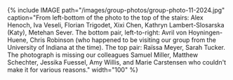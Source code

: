 {% include IMAGE path="/images/group-photos/group-photo-11-2024.jpg" caption="From left-bottom of the photo to the top of the stairs: Alex Henoch, Iva Veseli, Florian Trigodet, Xixi Chen, Kathryn Lambert-Slosarska (Katy), Metehan Sever. The bottom pair, left-to-right: Avril von Hoyningen-Huene, Chris Robinson (who happened to be visiting our group from the University of Indiana at the time). The top pair: Raïssa Meyer, Sarah Tucker. The photograph is missing our colleagues Samuel Miller, Matthew Schechter, Jessika Fuessel, Amy Willis, and Marie Carstensen who couldn't make it for various reasons." width="100" %}
